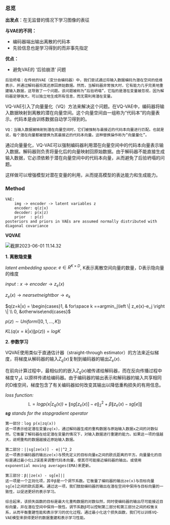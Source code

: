 ### 总览

**出发点**：在无监督的情况下学习图像的表征

**与VAE的不同：**

- 编码器端出输出离散的代码本
- 先验信息也是学习得到的而非事先指定

**优点：**

- 避免VAE的 ‘后验崩溃’ 问题

```
后验坍塌：在传统的VAE（变分自编码器）中，我们尝试通过将输入数据编码为潜在空间的低维表示，并通过解码器将其还原回原始数据。然而，当解码器非常强大时，它有能力几乎完美地重建输入数据，这导致了一个问题。该问题被称为“后验坍塌”，它指的是潜在变量被忽视，因为解码器足够强大，可以独立地生成所有信息，而无需利用潜在变量。
```

VQ-VAE引入了向量量化（VQ）方法来解决这个问题。在VQ-VAE中，编码器将输入数据映射到离散的潜在向量空间。这个向量空间由一组称为“代码本”的向量表示。代码本是由训练数据自动学习得到的。

```
VQ：当输入数据被映射到潜在向量空间时，它们被强制与最接近的代码本向量进行匹配。也就是说，每个潜在向量都被替换为其最接近的代码本向量。这种替换操作称为“向量量化”。
```

通过向量量化，VQ-VAE可以强制编码器利用潜在向量空间中的代码本向量表示输入数据。解码器则负责将量化后的向量映射回原始数据。由于解码器不能直接生成输入数据，它必须依赖于潜在向量空间中的代码本向量，从而避免了后验坍塌的问题。

这样做可以增强模型对潜在变量的利用，从而提高模型的表达能力和生成能力。

### Method

```
VAE:
	img -> encoder -> latent variables z
	encoder: q(z|x) 
	decoder: p(x|z)
	prior  : p(z)
posteriors and priors in VAEs are assumed normally distributed with diagonal covariance
```

**VQVAE**

<img src="/Users/jerry/Library/Application Support/typora-user-images/截屏2023-06-01 11.14.32.png" alt="截屏2023-06-01 11.14.32"  />

**1. 离散隐变量**

*latent embedding space*: $e \in R^{K\times D}$, K表示离散空间向量的数量，D表示隐向量的维度

$input:x \rightarrow encoder \rightarrow z_e(x)$

$z_e(x) \rightarrow nearset neightbor \rightarrow e_k$

$q(z=k|x) = \begin{cases}1, & for\space k ==argmin_j\left \| z_e(x)-e_j \right \| \\ 0, &otherwise\end{cases}$

$p(z) \sim Uniform([0, 1, \dots , K])$ 

$KL(q(x=k|x)\|p(z)) = \mathit{logK}$



**2. 参数学习**

VQVAE使用类似于直通估计器（straight-through estimator）的方法来近似梯度，将梯度从解码器的输入$Z_q(x)$复制到编码器的输出$Z_e(x)$.

在前向计算过程中，最相似的的嵌入$Z_q(x)$被传递给解码器，而在反向传播过程中梯度$\nabla_z L$ 以原样传递给编码器。由于编码器的输出表示和解码器的输入共享相同的D维空间，梯度包含了有关编码器如何改变其输出以降低重构损失的有用信息。

*loss function:*
$$
\mathbb{L} = log \mathit{p(x|z_q(x))} + \left \| sg[z_e(x)] -e\right \|^2_2 +\beta \left \| z_e(x) -sg[e] \right \|
$$
***sg** stands for the stopgradient operator*

```
第一部分：log p(x|zq(x))
这一项表示给定潜在变量zq(x)，通过解码器生成的重构数据与原始输入数据x之间的对数似然。它衡量了解码器在给定潜在变量的情况下，对输入数据进行重建的能力。如果这一项的值越大，说明重构的数据越接近原始输入数据。

第二部分：||sg[ze(x)] - e||^2_2
这一项表示编码器的输出ze(x)与预先定义的目标向量e之间的欧氏距离的平方。向量量化的目标是通过最小化L2误差来调整代码本向量，使其尽可能接近编码器的输出。或使用exponential moving averages(EMA)来更新。

第三部分：β||ze(x) - sg[e]||
这一项是一个正则化项，其中β是一个调节系数。它衡量了编码器的输出ze(x)与目标向量sg[e]之间的欧氏距离。通过这一项，我们鼓励编码器的输出在潜在空间中保持与目标向量的一致性，以促进更好的表示学习。

综合起来，该损失函数的目标是最大化重构数据的对数似然，同时使编码器的输出尽可能接近目标向量，并在潜在空间中保持一致性。调节系数β可以控制第二部分和第三部分之间的权衡关系，从而平衡重建性能和表示学习的优化过程。通过最小化这个损失函数，我们可以训练VQ-VAE模型来获得更好的数据重建和表示学习性能。
```


